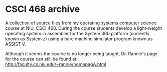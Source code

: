 CSCI 468 archive
================

A collection of source files from my operating systems computer science course at NIU, CSCI 468. During the course students develop a light-weight operating system in assembler for the System 360 platform (currently known as System z) using a bare machine simulator program known as ASSIST V. 

Although it seems the course is no longer being taught, Dr. Rannie's page for the course can still be found at:
http://faculty.cs.niu.edu/~rannie/homepagA.html
